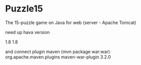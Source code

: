 # Puzzle15
The 15-puzzle game on Java for web (server - Apache Tomcat)




need up hava version 

<properties>
    <maven.compiler.source>1.8</maven.compiler.source>
    <maven.compiler.target>1.8</maven.compiler.target>
</properties>


and connect plugin maven (mvn package war:war)
<dependency>
    <groupId>org.apache.maven.plugins</groupId>
    <artifactId>maven-war-plugin</artifactId>
    <version>3.2.0</version>
</dependency>
